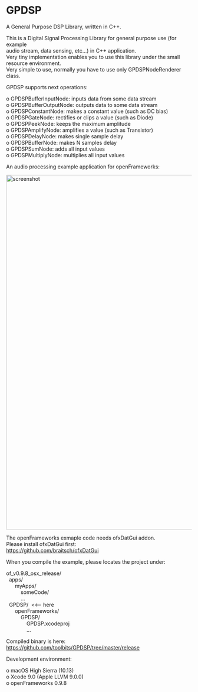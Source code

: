 # GPDSP
A General Purpose DSP Library, written in C++.  

This is a Digital Signal Processing Library for general purpose use (for example  
audio stream, data sensing, etc...) in C++ application.  
Very tiny implementation enables you to use this library under the small resource environment.  
Very simple to use, normally you have to use only GPDSPNodeRenderer class.  

GPDSP supports next operations:  

o GPDSPBufferInputNode: inputs data from some data stream  
o GPDSPBufferOutputNode: outputs data to some data stream  
o GPDSPConstantNode: makes a constant value (such as DC bias)  
o GPDSPGateNode: rectifies or clips a value (such as Diode)  
o GPDSPPeekNode: keeps the maximum amplitude  
o GPDSPAmplifyNode: amplifies a value (such as Transistor)  
o GPDSPDelayNode: makes single sample delay  
o GPDSPBufferNode: makes N samples delay  
o GPDSPSumNode: adds all input values  
o GPDSPMultiplyNode: multiplies all input values  

An audio processing example application for openFrameworks:  

<img width="960" alt="screenshot" src="https://user-images.githubusercontent.com/1215065/33012132-57f4c914-ce23-11e7-92bc-8c40254051d5.png">

The openFrameworks exmaple code needs ofxDatGui addon.  
Please install ofxDatGui first:  
https://github.com/braitsch/ofxDatGui

When you compile the example, please locates the project under:  

of_v0.9.8_osx_release/  
    apps/  
        myApps/  
            someCode/  
            ...  
    GPDSP/  <<-- here  
        openFrameworks/  
            GPDSP/  
                GPDSP.xcodeproj  
                ...  

Compiled binary is here:  
https://github.com/toolbits/GPDSP/tree/master/release

Development environment:  

o macOS High Sierra (10.13)  
o Xcode 9.0 (Apple LLVM 9.0.0)  
o openFrameworks 0.9.8  
